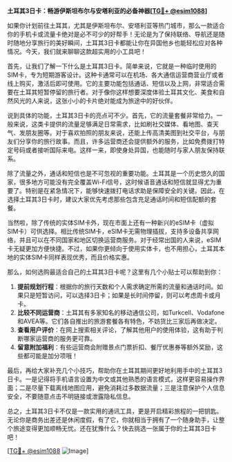 **土耳其3日卡：畅游伊斯坦布尔与安塔利亚的必备神器[[TG💪+ @esim1088](https://t.me/s/esim1088)]**

如果你计划前往土耳其，尤其是伊斯坦布尔、安塔利亚等热门城市，那么一款适合你的手机卡或流量卡绝对是必不可少的好帮手！无论是为了保持联络、导航还是随时随地分享旅行的美好瞬间，土耳其3日卡都能让你在异国他乡也能轻松应对各种情况。今天，我们就来聊聊这款超实用的小工具吧！

首先，让我们了解一下什么是土耳其3日卡。简单来说，它就是一种临时使用的SIM卡，专为短期游客设计。这种卡通常可以在机场、各大通信运营商营业厅或者线上购买，激活后即可使用。它的主要功能包括通话、短信以及上网，非常适合需要在土耳其短暂停留的旅行者。对于像你这样想要深度体验土耳其文化、美食和自然风光的人来说，这张小小的卡片绝对能成为旅途中的好伙伴。

说到具体的功能，土耳其3日卡的亮点可不少。首先，它的流量套餐非常给力。一般来说，这类卡提供的流量足够满足日常需求，比如刷社交媒体、看地图、查天气、发朋友圈等。对于喜欢拍照的朋友来说，还能上传高清美图到社交平台，与朋友们分享你的旅行故事。而且，许多运营商还会提供额外的服务，比如免费拨打特定号码或者接听国际来电。这样一来，即使身处异国，也能随时与家人朋友保持联系。

除了流量之外，通话和短信也是不可忽视的重要功能。土耳其是一个历史悠久的国家，很多地方可能没有完全覆盖Wi-Fi信号，这时候语音通话和短信就显得尤为重要了。特别是在紧急情况下，能够快速拨打电话求助是保障安全的关键。因此，在选择土耳其3日卡时，建议大家优先考虑那些包含充足通话时间和短信配额的套餐。

当然啦，除了传统的实体SIM卡外，现在市面上还有一种新兴的eSIM卡（虚拟SIM卡）可供选择。相比传统SIM卡，eSIM卡无需物理插拔，支持多设备共享网络，并且可以在不同国家和地区切换运营商服务。对于经常出国的人来说，eSIM卡无疑更加方便快捷。不过，如果你更倾向于使用实体卡，也不用担心，土耳其本地的实体SIM卡同样表现优秀，而且价格实惠。

那么，如何选购最适合自己的土耳其3日卡呢？这里有几个小贴士可以帮助到你：

1. **提前规划行程**：根据你的旅行天数和个人需求确定所需的流量和通话时间。如果只是短暂访问，可以选择3日卡；如果是长时间停留，则可以考虑周卡或月卡。
2. **比较不同运营商**：土耳其有多家知名的移动通信公司，如Turkcell、Vodafone和AVEA等。它们各自推出的旅游套餐各有特色，不妨货比三家后再做决定。
3. **查看用户评价**：在网上搜索相关评论，了解其他用户的使用体验，这有助于判断哪家运营商的服务更可靠。
4. **留意附加福利**：有些运营商会附赠景点门票折扣、餐厅优惠券等额外奖励，这些都可能是加分项哦！

最后，再给大家补充几个小技巧，帮助你在土耳其期间更好地利用手中的土耳其3日卡。一是记得将手机语言设置为中文或其他熟悉的语言模式，这样更容易操作界面；二是尽量下载离线地图应用，避免消耗过多数据流量；三是注意保护个人信息安全，不要随意点击不明链接或泄露隐私信息。

总之，土耳其3日卡不仅是一款实用的通讯工具，更是开启精彩旅程的一把钥匙。无论你是商务出差还是休闲度假，有了它，你就相当于拥有了一个随身助手，让整个旅途变得更加顺畅无忧。还在犹豫什么？快去挑选一张属于你的土耳其3日卡吧！

[[TG💪+ @esim1088](https://t.me/s/esim1088) ![Image](https://i.postimg.cc/4NQfJmqS/Snipaste-2025-05-13-00-14-12.png)]